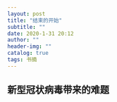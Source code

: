 ```yaml
---
layout: post
title: "结束的开始"
subtitle: ""
date: 2020-1-31 20:12
author: ""
header-img: ""
catalog: true
tags: 书摘
---
```


## 新型冠状病毒带来的难题
